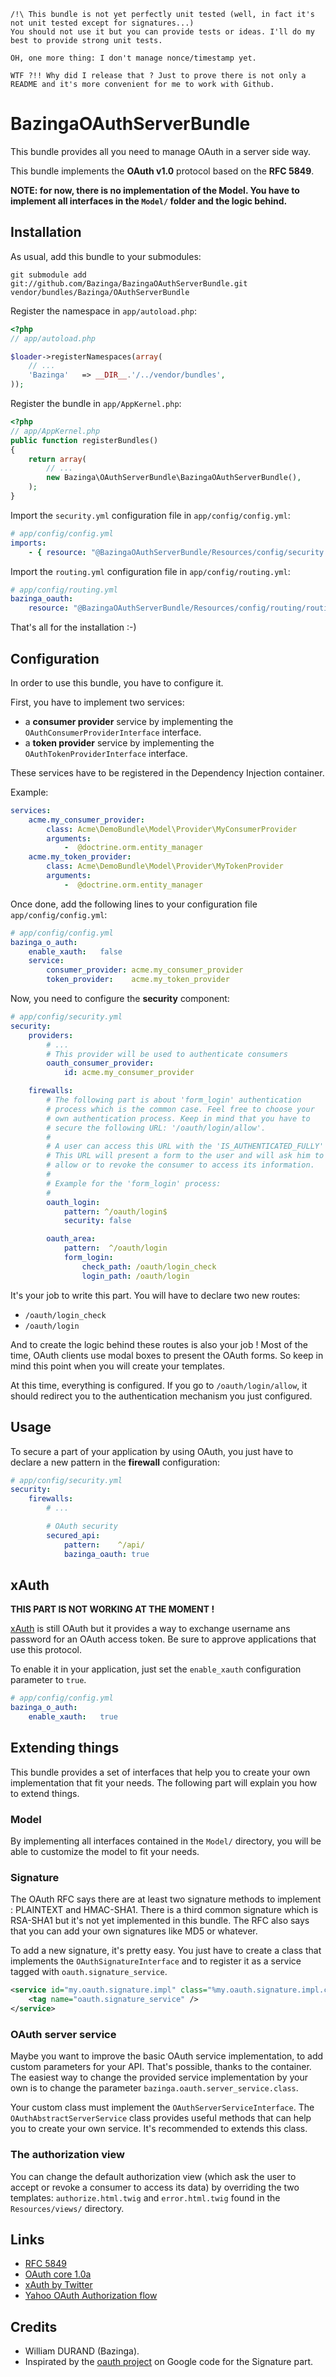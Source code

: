     /!\ This bundle is not yet perfectly unit tested (well, in fact it's not unit tested except for signatures...)
    You should not use it but you can provide tests or ideas. I'll do my best to provide strong unit tests.

    OH, one more thing: I don't manage nonce/timestamp yet.

    WTF ?!! Why did I release that ? Just to prove there is not only a README and it's more convenient for me to work with Github.


BazingaOAuthServerBundle
========================

This bundle provides all you need to manage OAuth in a server side way.

This bundle implements the **OAuth v1.0** protocol based on the **RFC 5849**.

**NOTE: for now, there is no implementation of the Model. You have to implement all interfaces in
the `Model/` folder and the logic behind.**


## Installation
As usual, add this bundle to your submodules:

    git submodule add git://github.com/Bazinga/BazingaOAuthServerBundle.git vendor/bundles/Bazinga/OAuthServerBundle

Register the namespace in `app/autoload.php`:

``` php
<?php
// app/autoload.php

$loader->registerNamespaces(array(
    // ...
    'Bazinga'   => __DIR__.'/../vendor/bundles',
));
```

Register the bundle in `app/AppKernel.php`:

``` php
<?php
// app/AppKernel.php
public function registerBundles()
{
    return array(
        // ...
        new Bazinga\OAuthServerBundle\BazingaOAuthServerBundle(),
    );
}
```

Import the `security.yml` configuration file in `app/config/config.yml`:

``` yaml
# app/config/config.yml
imports:
    - { resource: "@BazingaOAuthServerBundle/Resources/config/security.yml" }
```

Import the `routing.yml` configuration file in `app/config/routing.yml`:

``` yaml
# app/config/routing.yml
bazinga_oauth:
    resource: "@BazingaOAuthServerBundle/Resources/config/routing/routing.yml"
```

That's all for the installation :-)


## Configuration
In order to use this bundle, you have to configure it.

First, you have to implement two services:

* a **consumer provider** service by implementing the `OAuthConsumerProviderInterface` interface.
* a **token provider** service by implementing the `OAuthTokenProviderInterface` interface.

These services have to be registered in the Dependency Injection container.

Example:

``` yaml
services:
    acme.my_consumer_provider:
        class: Acme\DemoBundle\Model\Provider\MyConsumerProvider
        arguments:
            -  @doctrine.orm.entity_manager
    acme.my_token_provider:
        class: Acme\DemoBundle\Model\Provider\MyTokenProvider
        arguments:
            -  @doctrine.orm.entity_manager
```

Once done, add the following lines to your configuration file `app/config/config.yml`:

``` yaml
# app/config/config.yml
bazinga_o_auth:
    enable_xauth:   false
    service:
        consumer_provider: acme.my_consumer_provider
        token_provider:    acme.my_token_provider
```

Now, you need to configure the **security** component:

``` yaml
# app/config/security.yml
security:
    providers:
        # ...
        # This provider will be used to authenticate consumers
        oauth_consumer_provider:
            id: acme.my_consumer_provider

    firewalls:
        # The following part is about 'form_login' authentication
        # process which is the common case. Feel free to choose your
        # own authentication process. Keep in mind that you have to
        # secure the following URL: '/oauth/login/allow'.
        #
        # A user can access this URL with the 'IS_AUTHENTICATED_FULLY' role.
        # This URL will present a form to the user and will ask him to
        # allow or to revoke the consumer to access its information.
        #
        # Example for the 'form_login' process:
        #
        oauth_login:
            pattern: ^/oauth/login$
            security: false

        oauth_area:
            pattern:  ^/oauth/login
            form_login:
                check_path: /oauth/login_check
                login_path: /oauth/login
```

It's your job to write this part. You will have to declare two new routes:

* `/oauth/login_check`
* `/oauth/login`

And to create the logic behind these routes is also your job !
Most of the time, OAuth clients use modal boxes to present the OAuth forms.
So keep in mind this point when you will create your templates.

At this time, everything is configured. If you go to `/oauth/login/allow`, it should redirect
you to the authentication mechanism you just configured.


## Usage
To secure a part of your application by using OAuth, you just have to declare a new pattern
in the **firewall** configuration:

``` yaml
# app/config/security.yml
security:
    firewalls:
        # ...

        # OAuth security
        secured_api:
            pattern:    ^/api/
            bazinga_oauth: true
```


## xAuth

**THIS PART IS NOT WORKING AT THE MOMENT !**

[xAuth](http://dev.twitter.com/pages/xauth) is still OAuth but it provides a way to exchange username
ans password for an OAuth access token. Be sure to approve applications that use this protocol.

To enable it in your application, just set the `enable_xauth` configuration parameter to `true`.

``` yaml
# app/config/config.yml
bazinga_o_auth:
    enable_xauth:   true
```


## Extending things
This bundle provides a set of interfaces that help you to create your own implementation
that fit your needs. The following part will explain you how to extend things.

### Model
By implementing all interfaces contained in the `Model/` directory, you will be able to customize the
model to fit your needs.

### Signature
The OAuth RFC says there are at least two signature methods to implement : PLAINTEXT
and HMAC-SHA1. There is a third common signature which is RSA-SHA1 but it's not yet implemented
in this bundle. The RFC also says that you can add your own signatures like MD5 or whatever.

To add a new signature, it's pretty easy. You just have to create a class that implements the
`OAuthSignatureInterface` and to register it as a service tagged with `oauth.signature_service`.

``` xml
<service id="my.oauth.signature.impl" class="%my.oauth.signature.impl.class%">
    <tag name="oauth.signature_service" />
</service>
```

### OAuth server service
Maybe you want to improve the basic OAuth service implementation, to add custom parameters for your API.
That's possible, thanks to the container. The easiest way to change the provided service implementation
by your own is to change the parameter `bazinga.oauth.server_service.class`.

Your custom class must implement the `OAuthServerServiceInterface`. The `OAuthAbstractServerService` class
provides useful methods that can help you to create your own service. It's recommended to extends this class.

### The authorization view
You can change the default authorization view (which ask the user to accept or revoke a consumer to access
its data) by overriding the two templates: `authorize.html.twig` and `error.html.twig` found in the
`Resources/views/` directory.


## Links

* [RFC 5849](http://tools.ietf.org/html/rfc5849)
* [OAuth core 1.0a](http://oauth.net/core/1.0a/)
* [xAuth by Twitter](http://dev.twitter.com/pages/xauth)
* [Yahoo OAuth Authorization flow](http://developer.yahoo.com/oauth/guide/oauth-auth-flow.html)


## Credits

* William DURAND (Bazinga).
* Inspirated by the [oauth project](http://code.google.com/p/oauth/) on Google code for the Signature part.
